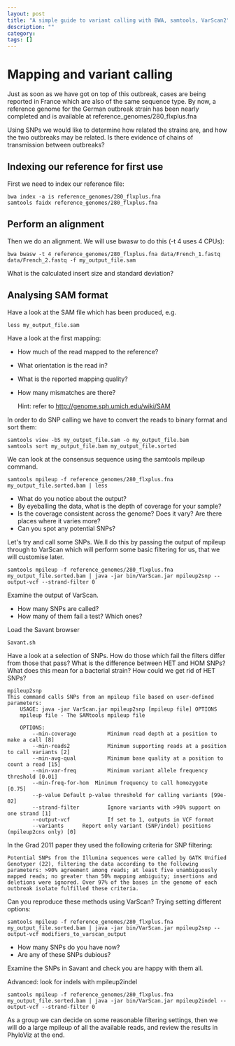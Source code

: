 ```yaml
---
layout: post
title: "A simple guide to variant calling with BWA, samtools, VarScan2"
description: ""
category:  
tags: []
---
```

# Mapping and variant calling
 
Just as soon as we have got on top of this outbreak, cases are being reported in France which are also of the same sequence type. By now, a reference genome for the German outbreak strain has been nearly completed and is available at reference_genomes/280_flxplus.fna

Using SNPs we would like to determine how related the strains are, and how the two outbreaks may be related. Is there evidence of chains of transmission between outbreaks?

## Indexing our reference for first use

First we need to index our reference file:

	bwa index -a is reference_genomes/280_flxplus.fna
	samtools faidx reference_genomes/280_flxplus.fna
 
## Perform an alignment

Then we do an alignment. We will use bwasw to do this (-t 4 uses 4 CPUs):

	bwa bwasw -t 4 reference_genomes/280_flxplus.fna data/French_1.fastq data/French_2.fastq -f my_output_file.sam

What is the calculated insert size and standard deviation?

## Analysing SAM format

Have a look at the SAM file which has been produced, e.g.

	less my_output_file.sam

Have a look at the first mapping:

* How much of the read mapped to the reference?
* What orientation is the read in?
* What is the reported mapping quality?
* How many mismatches are there?
	
	Hint: refer to http://genome.sph.umich.edu/wiki/SAM
 
In order to do SNP calling we have to convert the reads to binary format and sort them:

	samtools view -bS my_output_file.sam -o my_output_file.bam
	samtools sort my_output_file.bam my_output_file.sorted
  
We can look at the consensus sequence using the samtools mpileup command.

	samtools mpileup -f reference_genomes/280_flxplus.fna my_output_file.sorted.bam | less

* What do you notice about the output?
* By eyeballing the data, what is the depth of coverage for your sample?
* Is the coverage consistent across the genome? Does it vary? Are there places where it varies more?
* Can you spot any potential SNPs?

Let's try and call some SNPs. We.ll do this by passing the output of mpileup through to VarScan which will perform some basic filtering for us, that we will customise later.

	samtools mpileup -f reference_genomes/280_flxplus.fna my_output_file.sorted.bam | java -jar bin/VarScan.jar mpileup2snp --output-vcf --strand-filter 0

Examine the output of VarScan.

* How many SNPs are called?
* How many of them fail a test? Which ones?

Load the Savant browser

	Savant.sh

Have a look at a selection of SNPs. How do those which fail the filters differ from those that pass? What is the difference between HET and HOM SNPs? What does this mean for a bacterial strain? How could we get rid of HET SNPs?

	mpileup2snp
	This command calls SNPs from an mpileup file based on user-defined parameters:
		USAGE: java -jar VarScan.jar mpileup2snp [mpileup file] OPTIONS
		mpileup file - The SAMtools mpileup file
 
		OPTIONS:
			--min-coverage          Minimum read depth at a position to make a call [8]
			--min-reads2            Minimum supporting reads at a position to call variants [2]
			--min-avg-qual          Minimum base quality at a position to count a read [15]
			--min-var-freq          Minimum variant allele frequency threshold [0.01]
			--min-freq-for-hom  Minimum frequency to call homozygote [0.75]
			--p-value Default p-value threshold for calling variants [99e-02]
			--strand-filter         Ignore variants with >90% support on one strand [1]
			--output-vcf            If set to 1, outputs in VCF format
			--variants		Report only variant (SNP/indel) positions (mpileup2cns only) [0]

In the Grad 2011 paper they used the following criteria for SNP filtering:

	Potential SNPs from the Illumina sequences were called by GATK Unified Genotyper (22), filtering the data according to the following parameters: >90% agreement among reads; at least five unambiguously mapped reads; no greater than 50% mapping ambiguity; insertions and deletions were ignored. Over 97% of the bases in the genome of each outbreak isolate fulfilled these criteria.

Can you reproduce these methods using VarScan? Trying setting different options:

	samtools mpileup -f reference_genomes/280_flxplus.fna my_output_file.sorted.bam | java -jar bin/VarScan.jar mpileup2snp --output-vcf modifiers_to_varscan_output

* How many SNPs do you have now?
* Are any of these SNPs dubious?

Examine the SNPs in Savant and check you are happy with them all.

Advanced: look for indels with mpileup2indel

	samtools mpileup -f reference_genomes/280_flxplus.fna my_output_file.sorted.bam | java -jar bin/VarScan.jar mpileup2indel --output-vcf --strand-filter 0
 
As a group we can decide on some reasonable filtering settings, then we will do a large mpileup of all the available reads, and review the results in PhyloViz at the end.
